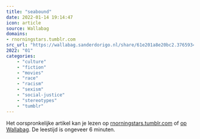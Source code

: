 ```yaml
---
title: "seabound"
date: 2022-01-14 19:14:47
icon: article
source: Wallabag
domains:
- rnorningstars.tumblr.com
src_url: "https://wallabag.sanderdorigo.nl/share/61e201a8e20bc2.37659340"
2022: "01"
categories:
    - "culture"
    - "fiction"
    - "movies"
    - "race"
    - "racism"
    - "sexism"
    - "social-justice"
    - "stereotypes"
    - "tumblr"
---
```

Het oorspronkelijke artikel kan je lezen op [rnorningstars.tumblr.com](https://rnorningstars.tumblr.com/post/671029567145836544/theres-also-a-large-grey-area-between-an) of [op Wallabag](https://wallabag.sanderdorigo.nl/share/61e201a8e20bc2.37659340). De leestijd is ongeveer 6 minuten.